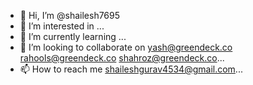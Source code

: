 - 👋 Hi, I’m @shailesh7695
- 👀 I’m interested in ...
- 🌱 I’m currently learning ...
- 💞️ I’m looking to collaborate on yash@greendeck.co rahools@greendeck.co  shahroz@greendeck.co...
- 📫 How to reach me shaileshgurav4534@gmail.com...

<!---
shailesh7695/shailesh7695 is a ✨ special ✨ repository because its `README.md` (this file) appears on your GitHub profile.
You can click the Preview link to take a look at your changes.
--->
  
